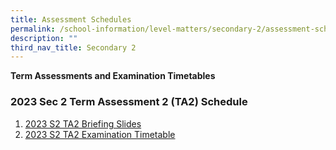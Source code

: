 ```yaml
---
title: Assessment Schedules
permalink: /school-information/level-matters/secondary-2/assessment-schedules/
description: ""
third_nav_title: Secondary 2
---
```

**Term Assessments and Examination Timetables**

### 2023 Sec 2 Term Assessment 2 (TA2) Schedule

1. [2023 S2 TA2 Briefing Slides](/files/Level%20Matters/S2/2023/2023_%20letter%20to%20parents%20ta2%20sec%202.pdf)
2. [2023 S2 TA2 Examination Timetable](/files/Examination%20Timetables/2023%20Exam%20Timetables/TA2/2023%20s2%20ta2%20tt.pdf)